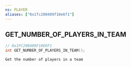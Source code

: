 ```yaml
---
ns: PLAYER
aliases: ["0x1fc200409f10e6f1"]
---
```

## GET_NUMBER_OF_PLAYERS_IN_TEAM

```c
// 0x1FC200409F10E6F1
int GET_NUMBER_OF_PLAYERS_IN_TEAM();
```

```
Get the number of players in a team
```

